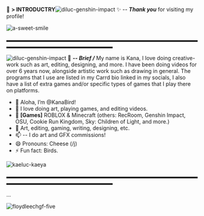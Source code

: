 🌺  **> INTRODUCTRY**![diluc-genshin-impact](https://github.com/KanaBird/KanaBird/assets/163080062/c546e668-f64a-4454-89c5-7002bbcb1f5f)
✨ -- ___Thank you___ for visiting my profile!

![a-sweet-smile](https://github.com/KanaBird/KanaBird/assets/163080062/7b74d427-1b9d-410f-9643-8aeae9a85a08)                 

▬▬▬▬▬▬▬▬▬▬▬▬▬▬▬▬▬▬▬▬▬▬▬▬▬▬▬▬▬▬▬▬▬▬▬▬▬▬▬▬▬▬▬▬▬▬▬▬▬▬▬▬▬▬▬▬

![diluc-genshin-impact](https://github.com/KanaBird/KanaBird/assets/163080062/f758d00c-341f-43c7-a552-342ed02de4e6)  🌺 ***-- Brief /***    My name is Kana, I love doing creative-work such as art, editing, designing, and more. I have been doing videos for over 6 years now, alongside artistic work such as drawing in general. The programs that I use are listed in my Carrd bio linked in my socials, I also have a list of extra games and/or specific types of games that I play there on platforms.

- 👋 Aloha, I’m @KanaBird!
- 👀 I love doing art, playing games, and editing videos.
- 🌱 **[Games]** ROBLOX & Minecraft (others: RecRoom, Genshin Impact, OSU, Cookie Run Kingdom, Sky: Children of Light, and more.)
- 💞️ Art, editing, gaming, writing, designing, etc.
- 📫 -- I do art and GFX commissions! 
- 😄 Pronouns: Cheese (/j)
- ⚡ Fun fact: Birds.


![kaeluc-kaeya](https://github.com/KanaBird/KanaBird/assets/163080062/21dfa920-a6df-4c42-90df-0437b2834f7d)

▬▬▬▬▬▬▬▬▬▬▬▬▬▬▬▬▬▬▬▬▬▬▬▬▬▬▬▬▬▬▬▬▬▬▬▬▬▬▬▬▬▬▬▬▬▬▬▬▬▬▬▬▬▬▬▬

...

![floydleechgf-five](https://github.com/KanaBird/KanaBird/assets/163080062/a4e07688-4b7c-4387-8f93-3ba2a02ef9d7)




<!---
KanaBird/KanaBird is a ✨ special ✨ repository because its `README.md` (this file) appears on your GitHub profile.
You can click the Preview link to take a look at your changes.
--->
